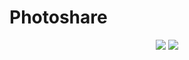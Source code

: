 # Photoshare

<p align="center">
<img src="https://img.shields.io/static/v1?label=License&message=MIT&color=blue&style=for-the-badge"/> <img src="https://img.shields.io/static/v1?label=Status&message=Falta correções&color=orange&style=for-the-badge"/>
</p>
